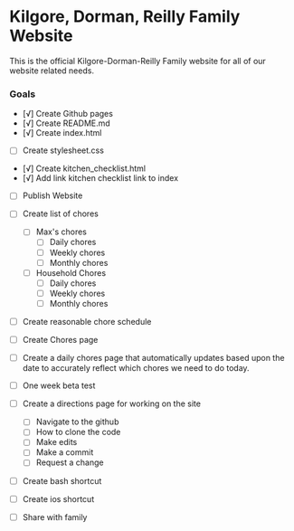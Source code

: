 # Kilgore, Dorman, Reilly Family Website

This is the official Kilgore-Dorman-Reilly Family website for all of our website related needs. 

### Goals

- [√] Create Github pages
- [√] Create README.md
- [√] Create index.html
- [ ] Create stylesheet.css
- [√] Create kitchen_checklist.html
- [√] Add link kitchen checklist link to index
- [ ] Publish Website
- [ ] Create list of chores
	- [ ] Max's chores
		- [ ] Daily chores
		- [ ] Weekly chores
		- [ ] Monthly chores
	- [ ] Household Chores
		- [ ] Daily chores
		- [ ] Weekly chores
		- [ ] Monthly chores

- [ ] Create reasonable chore schedule
- [ ] Create Chores page
- [ ] Create a daily chores page that automatically updates based upon the date to accurately reflect which chores we need to do today. 
- [ ] One week beta test
- [ ] Create a directions page for working on the site
	- [ ] Navigate to the github
	- [ ] How to clone the code
	- [ ] Make edits
	- [ ] Make a commit
	- [ ] Request a change
- [ ] Create bash shortcut
- [ ] Create ios shortcut
- [ ] Share with family 

